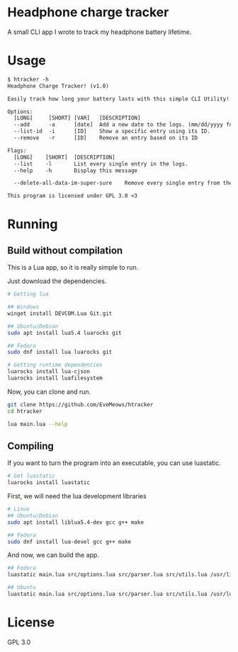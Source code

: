 # Headphone charge tracker

A small CLI app I wrote to track my headphone battery lifetime.

# Usage
```txt
$ htracker -h
Headphone Charge Tracker! (v1.0)

Easily track how long your battery lasts with this simple CLI Utility!

Options:
  [LONG]     [SHORT] [VAR]   [DESCRIPTION]
  --add      -a      [date]  Add a new date to the logs. (mm/dd/yyyy format)
  --list-id  -i      [ID]    Show a specific entry using its ID.
  --remove   -r      [ID]    Remove an entry based on its ID

Flags:
  [LONG]    [SHORT]  [DESCRIPTION]
  --list    -l       List every single entry in the logs.
  --help    -h       Display this message

  --delete-all-data-im-super-sure    Remove every single entry from the logs (CANNOT BE UNDONE.)

This program is licensed under GPL 3.0 <3
```

# Running

## Build without compilation
This is a Lua app, so it is really simple to run.

Just download the dependencies.
```bash
# Getting lua

## Windows
winget install DEVCOM.Lua Git.git

## Ubuntu/Debian
sudo apt install lua5.4 luarocks git

## Fedora
sudo dnf install lua luarocks git

# Getting runtime dependencies
luarocks install lua-cjson
luarocks install luafilesystem
```

Now, you can clone and run.
```bash
git clone https://github.com/EveMeows/htracker
cd htracker

lua main.lua --help
```

## Compiling
If you want to turn the program into an executable, you can use luastatic.

```bash
# Get luastatic
luarocks install luastatic
```

First, we will need the lua development libraries

```bash
# Linux
## Ubuntu/Debian
sudo apt install liblua5.4-dev gcc g++ make

## Fedora
sudo dnf install lua-devel gcc g++ make
```

And now, we can build the app.
```bash
## Fedora
luastatic main.lua src/options.lua src/parser.lua src/utils.lua /usr/lib64/lua/5.4/lfs.so /usr/lib64/lua/5.4/cjson.so /usr/lib64/liblua-5.4.so -I/usr/include -o htracker

## Ubuntu
luastatic main.lua src/options.lua src/parser.lua src/utils.lua /usr/local/lib/lua/5.4/lfs.so /usr/local/lib/lua/5.4/cjson.so /usr/lib/x86_64-linux-gnu/liblua-5.4.so -I/usr/include/lua5.4 -o htracker
```

# License
GPL 3.0
